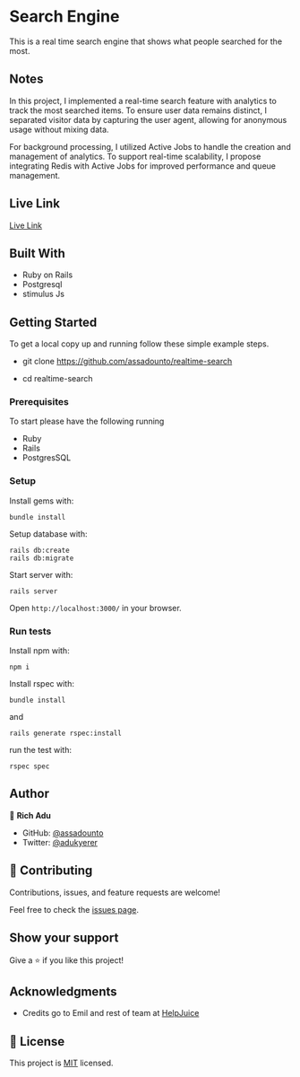 # Search Engine
This is a real time search engine that shows what people searched for the most.

## Notes
  In this project, I implemented a real-time search feature with analytics to track the most searched items. To ensure user data remains distinct, I separated visitor data by capturing the user agent, allowing for anonymous usage without mixing data.

   For background processing, I utilized Active Jobs to handle the creation and management of analytics. To support real-time scalability, I propose integrating Redis with Active Jobs for improved performance and queue management.



## Live Link
[Live Link](https://realtimesearch-ja93.onrender.com/)

## Built With

- Ruby on Rails
- Postgresql
- stimulus Js


## Getting Started

To get a local copy up and running follow these simple example steps.

- git clone https://github.com/assadounto/realtime-search

- cd realtime-search


### Prerequisites
To start please have the following running
- Ruby
- Rails
- PostgresSQL


### Setup

Install gems with:

```
bundle install
```

Setup database with:

```
rails db:create
rails db:migrate
```

Start server with:

```
rails server
```

Open ```http://localhost:3000/``` in your browser.


### Run tests

Install npm with:

```
npm i
```

Install rspec with:

```
bundle install
```

and

```
rails generate rspec:install
```

run the test with:

```
rspec spec
```



## Author

👤 **Rich Adu**

- GitHub: [@assadounto](https://github.com/assadounto)
- Twitter: [@adukyerer](https://twitter.com/adukyerer)



## 🤝 Contributing

Contributions, issues, and feature requests are welcome!

Feel free to check the [issues page](https://github.com/assadounto/realtime-search).


## Show your support

Give a ⭐️ if you like this project!


## Acknowledgments

- Credits go to Emil and rest of team at [HelpJuice](https://www.Helpjuice.com)


## 📝 License

This project is [MIT](./LICENCE) licensed.